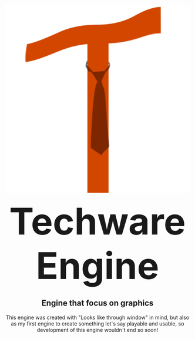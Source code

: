 <p align="center"><img height="512px" src="tweLogo.png" alt="Techware Engine Logo"></p>
<p align="center"><b align="center" style="font-size: 100px;">Techware Engine</b><br></p>

<h2 align="center">Engine that focus on graphics</h2>

<p align="center">
This engine was created with "Looks like through window" in mind, but also as my first engine to create something let`s say playable and usable, so development of this engine wouldn`t end so soon!
</p>
